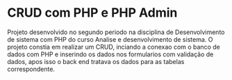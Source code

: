# CRUD com PHP e PHP Admin
Projeto desenvolvido no segundo periodo na disciplina de Desenvolvimento de sistema com PHP do curso Analise e desenvolvimento de sistema.
O projeto constia em realizar um CRUD, inciando a conexao com o banco de dados com PHP e inserindo os dados nos formularios com validação de dados, apos isso o back end 
tratava os dados para as tabelas correspondente. 
